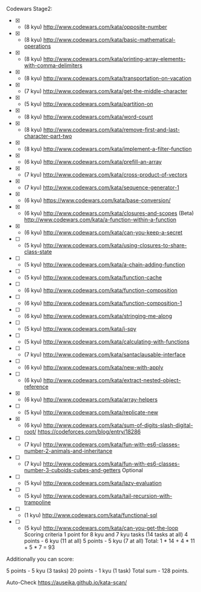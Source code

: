 Codewars Stage2:
- [x] - (8 kyu) http://www.codewars.com/kata/opposite-number
- [x] - (8 kyu) http://www.codewars.com/kata/basic-mathematical-operations
- [x] - (8 kyu) http://www.codewars.com/kata/printing-array-elements-with-comma-delimiters
- [x] - (8 kyu) http://www.codewars.com/kata/transportation-on-vacation
- [x] - (7 kyu) http://www.codewars.com/kata/get-the-middle-character
- [x] - (5 kyu) http://www.codewars.com/kata/partition-on
- [x] - (8 kyu) http://www.codewars.com/kata/word-count
- [x] - (8 kyu) http://www.codewars.com/kata/remove-first-and-last-character-part-two
- [x] - (8 kyu) http://www.codewars.com/kata/implement-a-filter-function
- [x] - (6 kyu) http://www.codewars.com/kata/prefill-an-array
- [x] - (7 kyu) http://www.codewars.com/kata/cross-product-of-vectors
- [x] - (7 kyu) http://www.codewars.com/kata/sequence-generator-1
- [x] - (6 kyu) https://www.codewars.com/kata/base-conversion/
- [x] - (6 kyu) http://www.codewars.com/kata/closures-and-scopes
(Beta) http://www.codewars.com/kata/a-function-within-a-function
- [x] - (6 kyu) http://www.codewars.com/kata/can-you-keep-a-secret
- [ ] - (5 kyu) http://www.codewars.com/kata/using-closures-to-share-class-state
- [ ] - (5 kyu) http://www.codewars.com/kata/a-chain-adding-function
- [ ] - (5 kyu) http://www.codewars.com/kata/function-cache
- [ ] - (6 kyu) http://www.codewars.com/kata/function-composition
- [ ] - (6 kyu) http://www.codewars.com/kata/function-composition-1
- [ ] - (6 kyu) http://www.codewars.com/kata/stringing-me-along
- [ ] - (5 kyu) http://www.codewars.com/kata/i-spy
- [ ] - (5 kyu) http://www.codewars.com/kata/calculating-with-functions
- [ ] - (7 kyu) http://www.codewars.com/kata/santaclausable-interface
- [ ] - (6 kyu) http://www.codewars.com/kata/new-with-apply
- [ ] - (6 kyu) http://www.codewars.com/kata/extract-nested-object-reference
- [x] - (6 kyu) http://www.codewars.com/kata/array-helpers
- [ ] - (5 kyu) http://www.codewars.com/kata/replicate-new
- [x] - (6 kyu) http://www.codewars.com/kata/sum-of-digits-slash-digital-root/ https://codeforces.com/blog/entry/18286
- [ ] - (7 kyu) http://www.codewars.com/kata/fun-with-es6-classes-number-2-animals-and-inheritance
- [ ] - (7 kyu) http://www.codewars.com/kata/fun-with-es6-classes-number-3-cuboids-cubes-and-getters
Optional
- [ ] - (5 kyu) http://www.codewars.com/kata/lazy-evaluation
- [ ] - (5 kyu) http://www.codewars.com/kata/tail-recursion-with-trampoline
- [ ] - (1 kyu) http://www.codewars.com/kata/functional-sql
- [ ] - (5 kyu) http://www.codewars.com/kata/can-you-get-the-loop
Scoring criteria
1 point for 8 kyu and 7 kyu tasks (14 tasks at all)
4 points - 6 kyu (11 at all)
5 points - 5 kyu (7 at all)
Total: 1 * 14 + 4 * 11 + 5 * 7 = 93

Additionally you can score:

5 points - 5 kyu (3 tasks)
20 points - 1 kyu (1 task)
Total sum - 128 points.

Auto-Check
https://auseika.github.io/kata-scan/